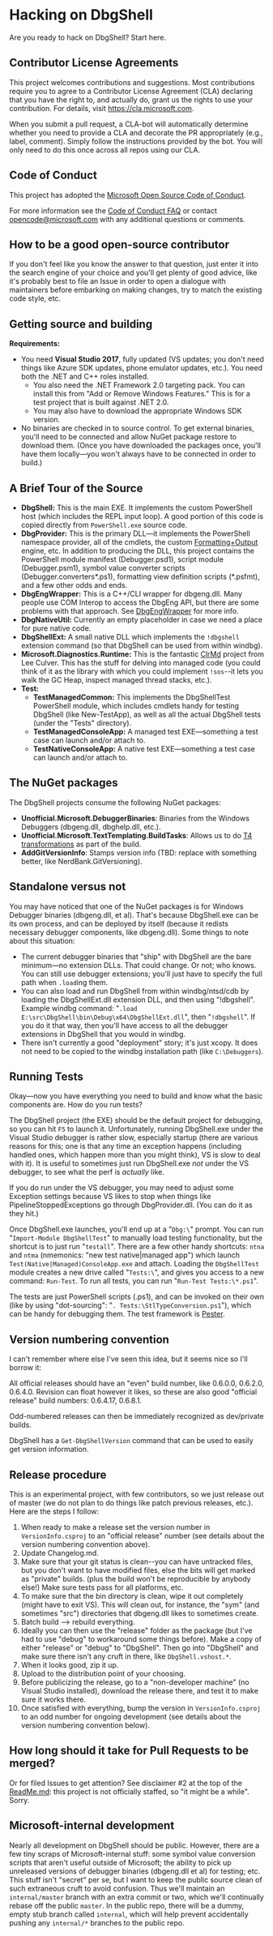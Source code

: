# Hacking on DbgShell

Are you ready to hack on DbgShell? Start here.

## Contributor License Agreements

This project welcomes contributions and suggestions. Most contributions require you to
agree to a Contributor License Agreement (CLA) declaring that you have the right to, and
actually do, grant us the rights to use your contribution. For details, visit
https://cla.microsoft.com.

When you submit a pull request, a CLA-bot will automatically determine whether you need to
provide a CLA and decorate the PR appropriately (e.g., label, comment). Simply follow the
instructions provided by the bot. You will only need to do this once across all repos
using our CLA.

## Code of Conduct

This project has adopted the [Microsoft Open Source Code of
Conduct](https://opensource.microsoft.com/codeofconduct/).

For more information see the [Code of Conduct
FAQ](https://opensource.microsoft.com/codeofconduct/faq/) or contact
[opencode@microsoft.com](mailto:opencode@microsoft.com) with any additional questions or
comments.

## How to be a good open-source contributor

If you don't feel like you know the answer to that question, just enter it into the search
engine of your choice and you'll get plenty of good advice, like it's probably best to
file an Issue in order to open a dialogue with maintainers before embarking on making
changes, try to match the existing code style, etc.

## Getting source and building
__Requirements:__
* You need **Visual Studio 2017**, fully updated (VS updates; you don't need things like
  Azure SDK updates, phone emulator updates, etc.). You need both the .NET and C++ roles
  installed.
  * You also need the .NET Framework 2.0 targeting pack. You can install this from "Add or
    Remove Windows Features." This is for a test project that is built against .NET 2.0.
  * You may also have to download the appropriate Windows SDK version.
* No binaries are checked in to source control. To get external binaries, you'll need to
  be connected and allow NuGet package restore to download them. (Once you have downloaded
  the packages once, you'll have them locally—you won't always have to be connected in
  order to build.)

## A Brief Tour of the Source

* **DbgShell:** This is the main EXE. It implements the custom PowerShell host (which
  includes the REPL input loop). A good portion of this code is copied directly from
  `PowerShell.exe` source code.
* **DbgProvider:** This is the primary DLL—it implements the PowerShell namespace
  provider, all of the cmdlets, the custom
  [Formatting+Output](doc/CustomFormattingEngine.md) engine, etc. In addition to producing
  the DLL, this project contains the PowerShell module manifest (Debugger.psd1), script
  module (Debugger.psm1), symbol value converter scripts (Debugger.converters\*.ps1),
  formatting view definition scripts (\*.psfmt), and a few other odds and ends.
* **DbgEngWrapper:** This is a C++/CLI wrapper for dbgeng.dll. Many people use COM Interop
  to access the DbgEng API, but there are some problems with that approach. See
  [DbgEngWrapper](doc/DbgEngWrapper.md) for more info.
* **DbgNativeUtil:** Currently an empty placeholder in case we need a place for pure
  native code.
* **DbgShellExt:** A small native DLL which implements the `!dbgshell` extension command
  (so that DbgShell can be used from within windbg).
* **Microsoft.Diagnostics.Runtime:** This is the fantastic
  [ClrMd](https://github.com/Microsoft/clrmd) project from Lee Culver. This has the stuff
  for delving into managed code (you could think of it as the library with which you could
  implement `!sos`--it lets you walk the GC Heap, inspect managed thread stacks, etc.).
* **Test:**
  * **TestManagedCommon:** This implements the DbgShellTest PowerShell module, which
    includes cmdlets handy for testing DbgShell (like New-TestApp), as well as all the
    actual DbgShell tests (under the "Tests" directory).
  * **TestManagedConsoleApp:** A managed test EXE—something a test case can launch and/or
    attach to.
  * **TestNativeConsoleApp:** A native test EXE—something a test case can launch and/or
    attach to.

## The NuGet packages
The DbgShell projects consume the following NuGet packages:
* **Unofficial.Microsoft.DebuggerBinaries**: Binaries from the Windows Debuggers
  (dbgeng.dll, dbghelp.dll, etc.).
* **Unofficial.Microsoft.TextTemplating.BuildTasks**: Allows us to do [T4
  transformations](http://msdn.microsoft.com/en-us/library/bb126445.aspx) as part of the
  build.
* **AddGitVersionInfo**: Stamps version info (TBD: replace with something better, like
  NerdBank.GitVersioning).

## Standalone versus not
You may have noticed that one of the NuGet packages is for Windows Debugger binaries
(dbgeng.dll, et al). That's because DbgShell.exe can be its own process, and can be
deployed by itself (because it redists necessary debugger components, like dbgeng.dll).
Some things to note about this situation:
* The current debugger binaries that "ship" with DbgShell are the bare minimum—no
  extension DLLs. That could change. Or not; who knows. You can still use debugger
  extensions; you'll just have to specify the full path when `.load`ing them.
* You can also load and run DbgShell from within windbg/ntsd/cdb by loading the
  DbgShellExt.dll extension DLL, and then using "!dbgshell". Example windbg command:
  "`.load E:\src\DbgShell\bin\Debug\x64\DbgShellExt.dll`", then "`!dbgshell`". If you do
  it that way, then you'll have access to all the debugger extensions in DbgShell that you
  would in windbg.
* There isn't currently a good "deployment" story; it's just xcopy. It does not need to be
  copied to the windbg installation path (like `C:\Debuggers`).

## Running Tests
Okay—now you have everything you need to build and know what the basic components are. How
do you run tests?

The DbgShell project (the EXE) should be the default project for debugging, so you can hit
`F5` to launch it. Unfortunately, running DbgShell.exe under the Visual Studio debugger is
rather slow, especially startup (there are various reasons for this; one is that any time
an exception happens (including handled ones, which happen more than you might think), VS
is slow to deal with it). It is useful to sometimes just run DbgShell.exe _not_ under the
VS debugger, to see what the perf is _actually_ like.

If you do run under the VS debugger, you may need to adjust some Exception settings
because VS likes to stop when things like PipelineStoppedExceptions go through
DbgProvider.dll. (You can do it as they hit.)

Once DbgShell.exe launches, you'll end up at a "`Dbg:\`" prompt. You can run
"`Import-Module DbgShellTest`" to manually load testing functionality, but the shortcut is
to just run "`testall`". There are a few other handy shortcuts: `ntna` and `ntma`
(nmemonics: "new test native|managed app") which launch
`Test(Native|Managed)ConsoleApp.exe` and attach. Loading the `DbgShellTest` module creates
a new drive called "`Tests:\`", and gives you access to a new command: `Run-Test`. To run
all tests, you can run "`Run-Test Tests:\*.ps1`".

The tests are just PowerShell scripts (.ps1), and can be invoked on their own (like by
using "dot-sourcing": "`. Tests:\StlTypeConversion.ps1`"), which can be handy for
debugging them. The test framework is [Pester](https://github.com/pester/Pester).

## Version numbering convention
I can't remember where else I've seen this idea, but it seems nice so I'll borrow it:

All official releases should have an "even" build number, like 0.6.0.0, 0.6.2.0, 0.6.4.0.
Revision can float however it likes, so these are also good "official release" build
numbers: 0.6.4.17, 0.6.8.1.

Odd-numbered releases can then be immediately recognized as dev/private builds.

DbgShell has a `Get-DbgShellVersion` command that can be used to easily get version
information.

## Release procedure

This is an experimental project, with few contributors, so we just release out of master
(we do not plan to do things like patch previous releases, etc.). Here are the steps I
follow:

1. When ready to make a release set the version number in `VersionInfo.csproj` to an
   "official release" number (see details about the version numbering convention above).
1. Update Changelog.md.
1. Make sure that your git status is clean--you can have untracked files, but you don't
   want to have modified files, else the bits will get marked as "private" builds. (plus
   the build won't be reproducible by anybody else!) Make sure tests pass for all
   platforms, etc.
1. To make sure that the bin directory is clean, wipe it out completely (might have to
   exit VS). This will clean out, for instance, the "sym" (and sometimes "src")
   directories that dbgeng.dll likes to sometimes create.
1. Batch build --> rebuild everything.
1. Ideally you can then use the "release" folder as the package (but I've had to use
   "debug" to workaround some things before). Make a copy of either "release" or "debug"
   to "DbgShell". Then go into "DbgShell" and make sure there isn't any cruft in there,
   like `DbgShell.vshost.*`.
1. When it looks good, zip it up.
1. Upload to the distribution point of your choosing.
1. Before publicizing the release, go to a "non-developer machine" (no Visual Studio
   installed), download the release there, and test it to make sure it works there.
1. Once satisfied with everything, bump the version in `VersionInfo.csproj` to an odd
   number for ongoing development (see details about the version numbering convention
   below).


## How long should it take for Pull Requests to be merged?

Or for filed Issues to get attention? See disclaimer #2 at the top of the
[ReadMe.md](ReadMe.md): this project is not officially staffed, so "it might be a while".
Sorry.


## Microsoft-internal development

Nearly all development on DbgShell should be public. However, there are a few tiny scraps
of Microsoft-internal stuff: some symbol value conversion scripts that aren't useful
outside of Microsoft; the ability to pick up unreleased versions of debugger binaries
(dbgeng.dll et al) for testing; etc. This stuff isn't "secret" per se, but I want to keep
the public source clean of such extraneous cruft to avoid confusion. Thus we'll maintain
an `internal/master` branch with an extra commit or two, which we'll continually rebase
off the public `master`. In the public repo, there will be a dummy, empty stub branch
called `internal`, which will help prevent accidentally pushing any `internal/*` branches
to the public repo.
